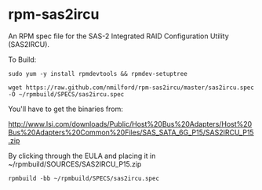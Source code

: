 rpm-sas2ircu
============

An RPM spec file for the SAS-2 Integrated RAID Configuration Utility (SAS2IRCU).

To Build:

`sudo yum -y install rpmdevtools && rpmdev-setuptree`

`wget https://raw.github.com/nmilford/rpm-sas2ircu/master/sas2ircu.spec -O ~/rpmbuild/SPECS/sas2ircu.spec`

You'll have to get the binaries from:

http://www.lsi.com/downloads/Public/Host%20Bus%20Adapters/Host%20Bus%20Adapters%20Common%20Files/SAS_SATA_6G_P15/SAS2IRCU_P15.zip

By clicking through the EULA and placing it in ~/rpmbuild/SOURCES/SAS2IRCU_P15.zip

`rpmbuild -bb ~/rpmbuild/SPECS/sas2ircu.spec`